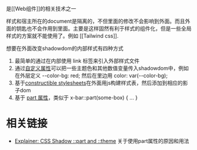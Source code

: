 是[[Web组件]]的相关技术之一

样式和宿主所在的document是隔离的，不但里面的修改不会影响到外面。而且外面的钥匙也不会作用到里面。主要是这样固然有利于样式的组件化，但是一些全局样式的方案就不能使用了。例如 [[Tailwind css]].


想要在外面改变shadowdom的内部样式有四种方式
1. 最简单的通过在内部使用 link 标签来引入外部样式文件
2. 通过[自定义属性](https://developer.mozilla.org/en-US/docs/Web/CSS/--*)可以把一些主题色和其他数值变量传入shadowdom中，例如在外层定义 --color-bg: red; 然后在里边用 color: var(--color-bg);
3. 基于[constructible stylesheets](https://github.com/WICG/construct-stylesheets/blob/gh-pages/explainer.md)在外面用js构建样式表，然后添加到相应的影子dom
4. 基于 [part 属性](https://developer.mozilla.org/zh-CN/docs/Web/CSS/::part)，类似于 x-bar::part(some-box) { ... }



# 相关链接
- [Explainer: CSS Shadow ::part and ::theme](https://github.com/fergald/docs/blob/master/explainers/css-shadow-parts-1.md) 关于使用part属性的原因和用法

